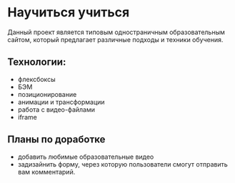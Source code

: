 # Научиться учиться

Данный проект является типовым одностраничным образовательным сайтом, который предлагает различные подходы и техники обучения.

## Технологии:
* флексбоксы
* БЭМ
* позиционирование
* анимации и трансформации
* работа с видео-файлами
* iframe

## Планы по доработке
* добавить любимые образовательные видео
* задизайнить форму, через которую пользователи смогут отправить вам комментарий.
